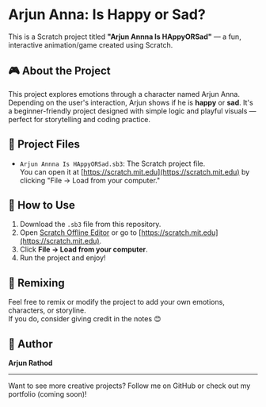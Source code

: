 # Arjun Anna: Is Happy or Sad?

This is a Scratch project titled **"Arjun Annna Is HAppyORSad"** — a fun, interactive animation/game created using Scratch.

## 🎮 About the Project

This project explores emotions through a character named Arjun Anna. Depending on the user's interaction, Arjun shows if he is **happy** or **sad**. It's a beginner-friendly project designed with simple logic and playful visuals — perfect for storytelling and coding practice.

## 📁 Project Files

- `Arjun Annna Is HAppyORSad.sb3`: The Scratch project file.  
  You can open it at [https://scratch.mit.edu](https://scratch.mit.edu) by clicking "File → Load from your computer."

## 🚀 How to Use

1. Download the `.sb3` file from this repository.
2. Open [Scratch Offline Editor](https://scratch.mit.edu/download) or go to [https://scratch.mit.edu](https://scratch.mit.edu).
3. Click **File → Load from your computer**.
4. Run the project and enjoy!

## 🔄 Remixing

Feel free to remix or modify the project to add your own emotions, characters, or storyline.  
If you do, consider giving credit in the notes 😊

## 👤 Author

**Arjun Rathod**

---

Want to see more creative projects? Follow me on GitHub or check out my portfolio (coming soon)!
